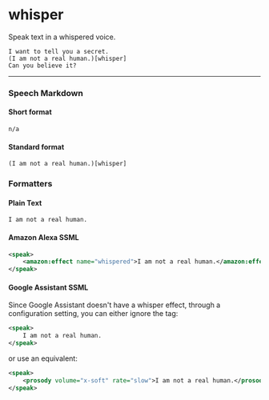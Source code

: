 # whisper

Speak text in a whispered voice.

```text
I want to tell you a secret.
(I am not a real human.)[whisper]
Can you believe it?
```

---

### Speech Markdown
#### Short format
```text
n/a
```

#### Standard format
```text
(I am not a real human.)[whisper]
```

### Formatters
#### Plain Text
```text
I am not a real human.
```

#### Amazon Alexa SSML
```xml
<speak>
    <amazon:effect name="whispered">I am not a real human.</amazon:effect>.
</speak>
```

#### Google Assistant SSML

Since Google Assistant doesn't have a whisper effect, through a configuration setting, you can either ignore the tag:

```xml
<speak>
    I am not a real human.
</speak>
```

or use an equivalent:

```xml
<speak>
    <prosody volume="x-soft" rate="slow">I am not a real human.</prosody>
</speak>
```

